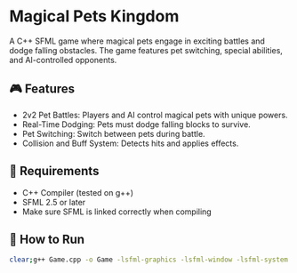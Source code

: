 # Magical Pets Kingdom

A C++ SFML game where magical pets engage in exciting battles and dodge falling obstacles. The game features pet switching, special abilities, and AI-controlled opponents.

## 🎮 Features

- 2v2 Pet Battles: Players and AI control magical pets with unique powers.
- Real-Time Dodging: Pets must dodge falling blocks to survive.
- Pet Switching: Switch between pets during battle.
- Collision and Buff System: Detects hits and applies effects.

## 🧱 Requirements

- C++ Compiler (tested on g++)
- SFML 2.5 or later
- Make sure SFML is linked correctly when compiling

## 🚀 How to Run

```bash
clear;g++ Game.cpp -o Game -lsfml-graphics -lsfml-window -lsfml-system -lsfml-audio;./Game
